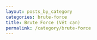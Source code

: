 ```yaml
---
layout: posts_by_category
categories: brute-force
title: Brute Force (Vét cạn)
permalink: /category/brute-force
---
```

